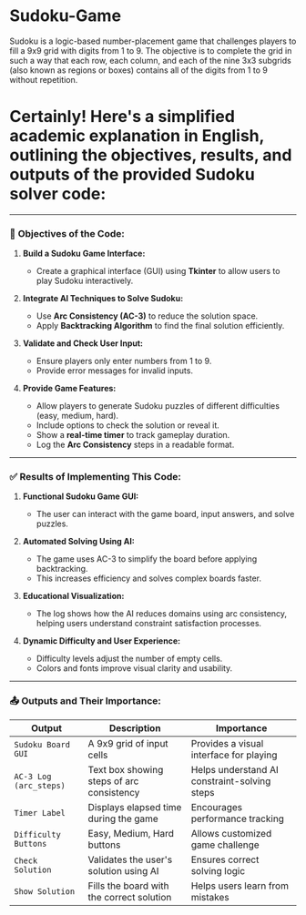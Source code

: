 # Sudoku-Game
Sudoku is a logic-based number-placement game that challenges players to fill a 9x9 grid with  digits from 1 to 9. The objective is to complete the grid in such a way that each row, each  column, and each of the nine 3x3 subgrids (also known as regions or boxes) contains all of the  digits from 1 to 9 without repetition. 
# Certainly! Here's a simplified academic explanation in English, outlining the **objectives**, **results**, and **outputs** of the provided Sudoku solver code:

---

### 🎯 **Objectives of the Code:**

1. **Build a Sudoku Game Interface:**

   * Create a graphical interface (GUI) using **Tkinter** to allow users to play Sudoku interactively.

2. **Integrate AI Techniques to Solve Sudoku:**

   * Use **Arc Consistency (AC-3)** to reduce the solution space.
   * Apply **Backtracking Algorithm** to find the final solution efficiently.

3. **Validate and Check User Input:**

   * Ensure players only enter numbers from 1 to 9.
   * Provide error messages for invalid inputs.

4. **Provide Game Features:**

   * Allow players to generate Sudoku puzzles of different difficulties (easy, medium, hard).
   * Include options to check the solution or reveal it.
   * Show a **real-time timer** to track gameplay duration.
   * Log the **Arc Consistency** steps in a readable format.

---

### ✅ **Results of Implementing This Code:**

1. **Functional Sudoku Game GUI:**

   * The user can interact with the game board, input answers, and solve puzzles.

2. **Automated Solving Using AI:**

   * The game uses AC-3 to simplify the board before applying backtracking.
   * This increases efficiency and solves complex boards faster.

3. **Educational Visualization:**

   * The log shows how the AI reduces domains using arc consistency, helping users understand constraint satisfaction processes.

4. **Dynamic Difficulty and User Experience:**

   * Difficulty levels adjust the number of empty cells.
   * Colors and fonts improve visual clarity and usability.

---

### 📤 **Outputs and Their Importance:**

| Output                 | Description                               | Importance                                   |
| ---------------------- | ----------------------------------------- | -------------------------------------------- |
| `Sudoku Board GUI`     | A 9x9 grid of input cells                 | Provides a visual interface for playing      |
| `AC-3 Log (arc_steps)` | Text box showing steps of arc consistency | Helps understand AI constraint-solving steps |
| `Timer Label`          | Displays elapsed time during the game     | Encourages performance tracking              |
| `Difficulty Buttons`   | Easy, Medium, Hard buttons                | Allows customized game challenge             |
| `Check Solution`       | Validates the user's solution using AI    | Ensures correct solving logic                |
| `Show Solution`        | Fills the board with the correct solution | Helps users learn from mistakes              |

